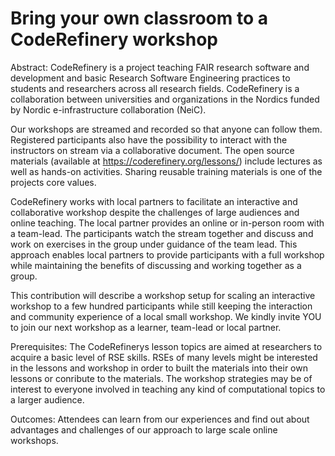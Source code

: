 # Bring your own classroom to a CodeRefinery workshop

Abstract:
CodeRefinery is a project teaching FAIR research software and development 
and basic Research Software Engineering practices to students and researchers across all research fields. CodeRefinery is a collaboration between universities and organizations in the Nordics funded by Nordic e-infrastructure collaboration (NeiC).

Our workshops are streamed and recorded so that anyone can follow them. Registered participants also have the possibility to interact with the instructors on stream via a collaborative document. The open source materials (available at https://coderefinery.org/lessons/) include lectures as well as hands-on activities. Sharing reusable training materials is one of the projects core values.

CodeRefinery works with local partners to facilitate an interactive and collaborative workshop despite the challenges of large audiences and online teaching. The local partner provides an online or in-person room with a team-lead. The participants watch the stream together and discuss and work on exercises in the group under guidance of the team lead.
This approach enables local partners to provide participants with a full workshop while maintaining the benefits of discussing and working together as a group.

This contribution will describe a workshop setup for scaling an interactive workshop to a few hundred participants while still keeping the interaction and community experience of a local small workshop. We kindly invite YOU to join our next workshop as a learner, team-lead or local partner.

Prerequisites:
The CodeRefinerys lesson topics are aimed at researchers to acquire a basic level of RSE skills. RSEs of many levels might be interested in the lessons and workshop in order to built the materials into their own lessons or conribute to the materials. The workshop strategies may be of interest to everyone involved in teaching any kind of computational topics to a larger audience.

Outcomes: 
Attendees can learn from our experiences and find out about advantages and challenges of our approach to large scale online workshops.
